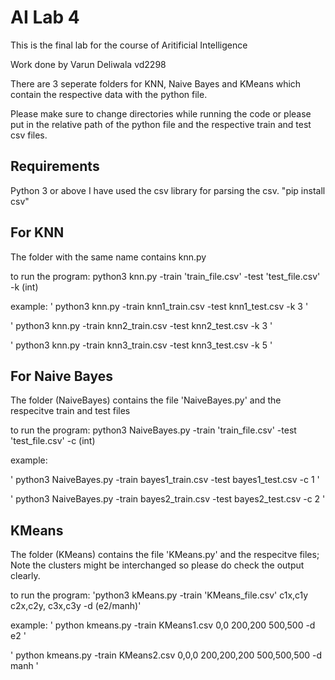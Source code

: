 # AI Lab 4 #

This is the final lab for the course of Aritificial Intelligence 

Work done by Varun Deliwala vd2298 

There are 3 seperate folders for KNN, Naive Bayes and KMeans which contain the respective data with the python file.

Please make sure to change directories while running the code or please put in the relative path of the python file and the respective train and test csv files. 

## Requirements ##
Python 3 or above
I have used the csv library for parsing the csv. 
"pip install csv"


## For KNN ##
The folder with the same name contains knn.py 

to run the program:
    python3 knn.py -train 'train_file.csv' -test 'test_file.csv' -k (int)

example: 
' python3 knn.py -train knn1_train.csv -test knn1_test.csv -k 3 '

' python3 knn.py -train knn2_train.csv -test knn2_test.csv -k 3 '

' python3 knn.py -train knn3_train.csv -test knn3_test.csv -k 5 '


## For Naive Bayes ##
The folder (NaiveBayes) contains the file 'NaiveBayes.py' and the respecitve train and test files 


to run the program:
    python3 NaiveBayes.py -train 'train_file.csv' -test 'test_file.csv' -c (int)

example: 

' python3 NaiveBayes.py -train bayes1_train.csv -test bayes1_test.csv -c 1 '

' python3 NaiveBayes.py -train bayes2_train.csv -test bayes2_test.csv -c 2 '


## KMeans ##
The folder (KMeans) contains the file 'KMeans.py' and the respecitve  files; 
Note the clusters might be interchanged so please do check the output clearly.


to run the program:
    'python3 kMeans.py -train 'KMeans_file.csv' c1x,c1y c2x,c2y, c3x,c3y -d (e2/manh)'

example: 
' python kmeans.py -train KMeans1.csv 0,0 200,200 500,500 -d e2
'

' python kmeans.py -train KMeans2.csv 0,0,0 200,200,200 500,500,500 -d manh
'